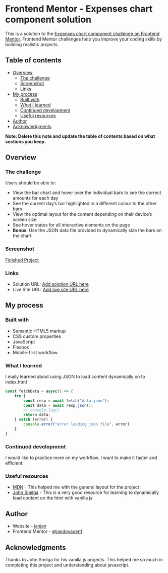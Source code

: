 # Frontend Mentor - Expenses chart component solution

This is a solution to the [Expenses chart component challenge on Frontend Mentor](https://www.frontendmentor.io/challenges/expenses-chart-component-e7yJBUdjwt). Frontend Mentor challenges help you improve your coding skills by building realistic projects. 

## Table of contents

- [Overview](#overview)
  - [The challenge](#the-challenge)
  - [Screenshot](#screenshot)
  - [Links](#links)
- [My process](#my-process)
  - [Built with](#built-with)
  - [What I learned](#what-i-learned)
  - [Continued development](#continued-development)
  - [Useful resources](#useful-resources)
- [Author](#author)
- [Acknowledgments](#acknowledgments)

**Note: Delete this note and update the table of contents based on what sections you keep.**

## Overview

### The challenge

Users should be able to:

- View the bar chart and hover over the individual bars to see the correct amounts for each day
- See the current day’s bar highlighted in a different colour to the other bars
- View the optimal layout for the content depending on their device’s screen size
- See hover states for all interactive elements on the page
- **Bonus**: Use the JSON data file provided to dynamically size the bars on the chart

### Screenshot

[Finished Project](./images/finished.png)

### Links

- Solution URL: [Add solution URL here](https://your-solution-url.com)
- Live Site URL: [Add live site URL here](https://your-live-site-url.com)

## My process

### Built with

- Semantic HTML5 markup
- CSS custom properties
- JavaScript
- Flexbox
- Mobile-first workflow


### What I learned

I maily learned about using JSON to load content dynamically on to index.html

```js
const fetchData = async() => {
    try {
        const resp = await fetch("data.json");
        const data = await resp.json();
        // console.log()
        return data;
    } catch (error) {
        console.error("error loading json file", error)
    }
}
```

### Continued development

I would like to practice more on my workflow. I want to make it faster and efficient.


### Useful resources

- [MDN](https://developer.mozilla.org/en-US/) - This helped me with the general layout for the project
- [John Smilga](https://www.vanillajavascriptprojects.com/) - This is a very good resource for learning to dynamically load content on the html with vanilla js

## Author

- Website - [janjan](https://janjanportfolio.netlify.app)
- Frontend Mentor - [@jandoyaoen1](https://www.frontendmentor.io/profile/jandoyaoen1)

## Acknowledgments

Thanks to John Smilga for his vanilla js projects. This helped me so much in completing this project and understanding about javascript.
